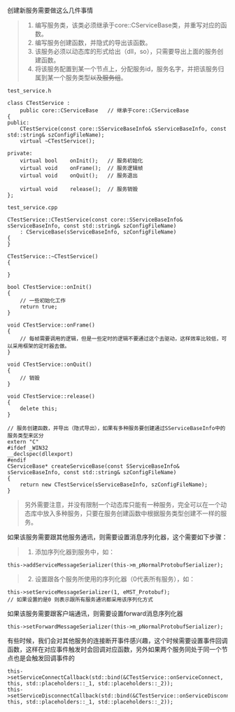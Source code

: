 创建新服务需要做这么几件事情
> 1. 编写服务类，该类必须继承于core::CServiceBase类，并重写对应的函数。
> 2. 编写服务创建函数，并隐式的导出该函数。
> 3. 该服务必须以动态库的形式给出（dll，so），只需要导出上面的服务创建函数。
> 4. 将该服务配置到某一个节点上，分配服务id，服务名字，并把该服务归属到某一个服务类型~~以及服务组~~。


```
test_service.h

class CTestService :
	public core::CServiceBase   // 继承于core::CServiceBase
{
public:
	CTestService(const core::SServiceBaseInfo& sServiceBaseInfo, const std::string& szConfigFileName);
	virtual ~CTestService();

private:
	virtual bool	onInit();   // 服务初始化
	virtual void	onFrame();  // 服务逻辑帧
	virtual void	onQuit();   // 服务退出

	virtual void	release();  // 服务销毁
};

test_service.cpp

CTestService::CTestService(const core::SServiceBaseInfo& sServiceBaseInfo, const std::string& szConfigFileName)
	: CServiceBase(sServiceBaseInfo, szConfigFileName)
{
}

CTestService::~CTestService()
{

}

bool CTestService::onInit()
{
    // 一些初始化工作
	return true;
}

void CTestService::onFrame()
{
    // 每帧需要调用的逻辑，但是一些定时的逻辑不要通过这个去驱动，这样效率比较低，可以采用框架的定时器去做。
}

void CTestService::onQuit()
{
    // 销毁
}

void CTestService::release()
{
	delete this;
}

// 服务创建函数，并导出（隐式导出），如果有多种服务要创建通过SServiceBaseInfo中的服务类型来区分
extern "C" 
#ifdef _WIN32
__declspec(dllexport)
#endif
CServiceBase* createServiceBase(const SServiceBaseInfo& sServiceBaseInfo, const std::string& szConfigFileName)
{
	return new CTestService(sServiceBaseInfo, szConfigFileName);
}
```
> 另外需要注意，并没有限制一个动态库只能有一种服务，完全可以在一个动态库中放入多种服务，只要在服务创建函数中根据服务类型创建不一样的服务。

如果该服务需要跟其他服务通讯，则需要设置消息序列化器，这个需要如下步骤：
> 1. 添加序列化器到服务中，如：
```
this->addServiceMessageSerializer(this->m_pNormalProtobufSerializer);
```
> 2. 设置跟各个服务所使用的序列化器（0代表所有服务），如：
```
this->setServiceMessageSerializer(1, eMST_Protobuf);
// 如果设置的是0 则表示跟所有服务通讯都采用该序列化方式
```

如果该服务需要跟客户端通讯，则需要设置forward消息序列化器

```
this->setForwardMessageSerializer(this->m_pNormalProtobufSerializer);
```

有些时候，我们会对其他服务的连接断开事件感兴趣，这个时候需要设置事件回调函数，这样在对应事件触发时会回调对应函数，另外如果两个服务同处于同一个节点也是会触发回调事件的

```
this->setServiceConnectCallback(std::bind(&CTestService::onServiceConnect, this, std::placeholders::_1, std::placeholders::_2));
this->setServiceDisconnectCallback(std::bind(&CTestService::onServiceDisconnect, this, std::placeholders::_1, std::placeholders::_2));
```
